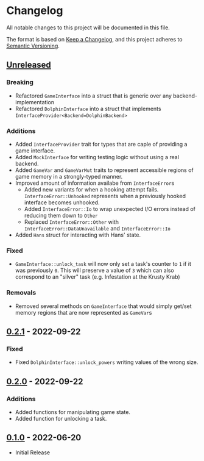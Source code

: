 # Changelog

All notable changes to this project will be documented in this file.

The format is based on [Keep a Changelog](https://keepachangelog.com/en/1.0.0/),
and this project adheres to [Semantic Versioning](https://semver.org/spec/v2.0.0.html).

## [Unreleased]

### Breaking

- Refactored `GameInterface` into a struct that is generic over any backend-implementation
- Refactored `DolphinInterface` into a struct that implements `InterfaceProvider<Backend=DolphinBackend>`

### Additions

- Added `InterfaceProvider` trait for types that are caple of providing a game interface.
- Added `MockInterface` for writing testing logic without using a real backend.
- Added `GameVar` and `GameVarMut` traits to represent accessible regions of game memory in a strongly-typed manner.
- Improved amount of information availabe from `InterfaceError`s
  - Added new variants for when a hooking attempt fails. `InterfaceError::Unhooked` represents when a previously
    hooked interface becomes unhooked.
  - Added `InterfaceError::Io` to wrap unexpected I/O errors instead of reducing them down to `Other`
  - Replaced `InterfaceError::Other` with `InterfaceError::DataUnavailable` and `InterfaceError::Io`
- Added `Hans` struct for interacting with Hans' state.

### Fixed

- `GameInterface::unlock_task` will now only set a task's counter to `1` if it was previously `0`. This will preserve a
  value of `3` which can also correspond to an "silver" task (e.g. Infestation at the Krusty Krab)

### Removals

- Removed several methods on `GameInterface` that would simply get/set memory regions that are now represented as `GameVar`s

## [0.2.1] - 2022-09-22

### Fixed

- Fixed `DolphinInterface::unlock_powers` writing values of the wrong size.

## [0.2.0] - 2022-09-22

### Additions

- Added functions for manipulating game state.
- Added function for unlocking a task.

## [0.1.0] - 2022-06-20

- Initial Release

[unreleased]: https://github.com/BfBBModdingTools/bfbb/compare/v0.2.1...HEAD
[0.2.1]: https://github.com/BfBBModdingTools/bfbb/releases/tag/v0.2.1
[0.2.0]: https://github.com/BfBBModdingTools/bfbb/releases/tag/v0.2.0
[0.1.0]: https://github.com/BfBBModdingTools/bfbb/releases/tag/v0.1.0
